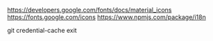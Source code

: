 https://developers.google.com/fonts/docs/material_icons
https://fonts.google.com/icons
https://www.npmjs.com/package/i18n

git credential-cache exit